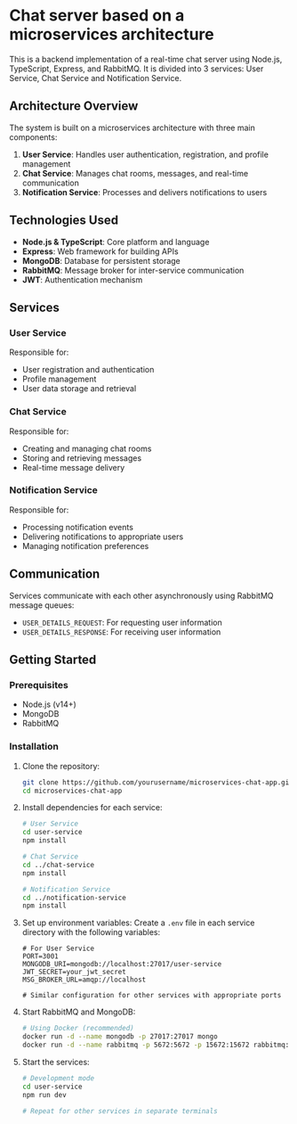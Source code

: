 # Chat server based on a microservices architecture 

This is a backend implementation of a real-time chat server using Node.js, TypeScript, Express, and RabbitMQ. It is divided into 3 services: User Service, Chat Service and Notification Service.

## Architecture Overview

The system is built on a microservices architecture with three main components:

1. **User Service**: Handles user authentication, registration, and profile management
2. **Chat Service**: Manages chat rooms, messages, and real-time communication
3. **Notification Service**: Processes and delivers notifications to users

## Technologies Used

- **Node.js & TypeScript**: Core platform and language
- **Express**: Web framework for building APIs
- **MongoDB**: Database for persistent storage
- **RabbitMQ**: Message broker for inter-service communication
- **JWT**: Authentication mechanism

## Services

### User Service

Responsible for:
- User registration and authentication
- Profile management
- User data storage and retrieval

### Chat Service

Responsible for:
- Creating and managing chat rooms
- Storing and retrieving messages
- Real-time message delivery

### Notification Service

Responsible for:
- Processing notification events
- Delivering notifications to appropriate users
- Managing notification preferences

## Communication

Services communicate with each other asynchronously using RabbitMQ message queues:
- `USER_DETAILS_REQUEST`: For requesting user information
- `USER_DETAILS_RESPONSE`: For receiving user information

## Getting Started

### Prerequisites

- Node.js (v14+)
- MongoDB
- RabbitMQ

### Installation
1. Clone the repository:
   ```bash
   git clone https://github.com/yourusername/microservices-chat-app.git
   cd microservices-chat-app
   ```

2. Install dependencies for each service:
   ```bash
   # User Service
   cd user-service
   npm install
   
   # Chat Service
   cd ../chat-service
   npm install
   
   # Notification Service
   cd ../notification-service
   npm install
   ```

3. Set up environment variables:
   Create a `.env` file in each service directory with the following variables:
   ```
   # For User Service
   PORT=3001
   MONGODB_URI=mongodb://localhost:27017/user-service
   JWT_SECRET=your_jwt_secret
   MSG_BROKER_URL=amqp://localhost
   
   # Similar configuration for other services with appropriate ports
   ```

4. Start RabbitMQ and MongoDB:
   ```bash
   # Using Docker (recommended)
   docker run -d --name mongodb -p 27017:27017 mongo
   docker run -d --name rabbitmq -p 5672:5672 -p 15672:15672 rabbitmq:management
   ```

5. Start the services:
   ```bash
   # Development mode
   cd user-service
   npm run dev
   
   # Repeat for other services in separate terminals
   ```


